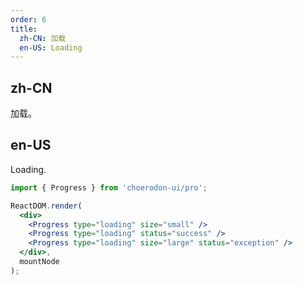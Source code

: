 ```yaml
---
order: 6
title:
  zh-CN: 加载
  en-US: Loading
---
```


## zh-CN

加载。


## en-US

Loading.


````jsx
import { Progress } from 'choerodon-ui/pro';

ReactDOM.render(
  <div>
    <Progress type="loading" size="small" />
    <Progress type="loading" status="success" />
    <Progress type="loading" size="large" status="exception" />
  </div>,
  mountNode
);

````
